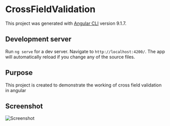 # CrossFieldValidation

This project was generated with [Angular CLI](https://github.com/angular/angular-cli) version 9.1.7.

## Development server

Run `ng serve` for a dev server. Navigate to `http://localhost:4200/`. The app will automatically reload if you change any of the source files.

## Purpose
This project is created to demonstrate the working of cross field validation in angular

## Screenshot
![Screenshot](/src/assets/screenshot.png?raw=true "Screenshot")